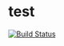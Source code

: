 # test
[![Build Status](https://travis-ci.com/CharlesSkelton/test.svg?branch=master)](https://travis-ci.com/CharlesSkelton/test)
